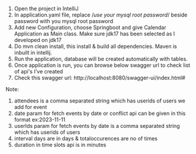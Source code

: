 1. Open the project in IntelliJ
2. In application.yaml file, replace /*use your mysql root password*/ beside password with you mysql root password
3. Add new Configuration, choose Springboot and give Calendar Application as Main class. Make sure jdk17 has been selected as I developed on jdk17
4. Do mvn clean install, this install & build all dependencies. Maven is inbuilt in intellij.
5. Run the application, database will be created automatically with tables.
6. Once application is run, you can browse below swagger url to check list of api's I've created
7. Check this swagger url: http://localhost:8080/swagger-ui/index.html#
   
Note: 
1. attendees is a comma separated string which has userids of users we add for event
2. date param for fetch events by date or conflict api can be given in this format ex:2023-11-11
3. userIds param for fetch events by date is a comma separated string which has userids of users
4. interval days are in days & totaloccurences are no of times
5. duration in time slots api is in minutes
